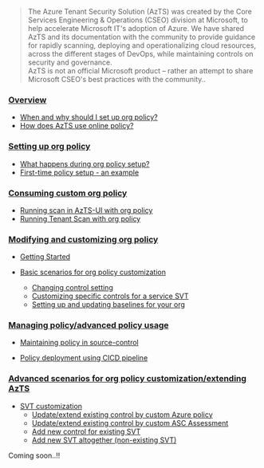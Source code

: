 > The Azure Tenant Security Solution (AzTS) was created by the Core Services Engineering & Operations (CSEO) division at Microsoft, to help accelerate Microsoft IT's adoption of Azure. We have shared AzTS and its documentation with the community to provide guidance for rapidly scanning, deploying and operationalizing cloud resources, across the different stages of DevOps, while maintaining controls on security and governance.
<br>AzTS is not an official Microsoft product – rather an attempt to share Microsoft CSEO's best practices with the community..


### [Overview](Readme.md#Overview-1)
 - [When and why should I set up org policy?](#)
 - [How does AzTS use online policy?](#)

### [Setting up org policy](Readme.md#setting-up-org-policy-1)
 - [What happens during org policy setup?](#)
 - [First-time policy setup - an example](#)
 
### [Consuming custom org policy](#)

 - [Running scan in AzTS-UI with org policy](#)
 - [Running Tenant Scan with org policy](#)

 
### [Modifying and customizing org policy](#)
 - [Getting Started](#)


 - [Basic scenarios for org policy customization](#) 

      - [Changing control setting](#)
      - [Customizing specific controls for a service SVT](#)
      - [Setting up and updating baselines for your org](#)

### [Managing policy/advanced policy usage ](#)

- [Maintaining policy in source-control](#)

- [Policy deployment using CICD pipeline](#)


### [Advanced scenarios for org policy customization/extending AzTS](#)

- [SVT customization](#)
   - [Update/extend existing control by custom Azure policy](#)
   - [Update/extend existing control by custom ASC Assessment](#)
   - [Add new control for existing SVT](#)
   - [Add new SVT altogether (non-existing SVT)](#)




Coming soon..!!